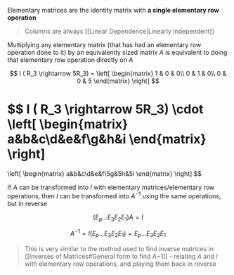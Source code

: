 Elementary matrices are the identity matrix with **a single elementary row operation** 

>Columns are always [[Linear Dependence|Linearly Independent]]

Multiplying any elementary matrix (that has had an elementary row operation done to it) by an equivalently sized matrix $A$ is equivalent to doing that elementary row operation directly on $A$

$$
I ( R_3 \rightarrow 5R_3) = 
\left[
\begin{matrix}
1 & 0 & 0\\
0 & 1 & 0\\
0 & 0 & 5
\end{matrix}
\right]
$$

$$
I ( R_3 \rightarrow 5R_3) \cdot
\left[
\begin{matrix}
a&b&c\\d&e&f\\g&h&i
\end{matrix}
\right]
 = 
\left[
\begin{matrix}
a&b&c\\d&e&f\\5g&5h&5i
\end{matrix}
\right]
$$

If $A$ can be transformed into $I$ with elementary matrices/elementary row operations, then $I$ can be transformed into $A^{-1}$ using the same operations, but in reverse

$$
(E_p ... E_3E_2E_1)A = I
$$

$$
A^{-1} = I(E_p ... E_3E_2E_1) = E_p ... E_3E_2E_1
$$

> This is very similar to the method used to find inverse matrices in [[Inverses of Matrices#General form to find $A {-1}$]] - relating $A$ and $I$ with elementary row operations, and playing them back in reverse


